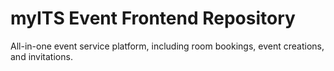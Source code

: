 # myITS Event Frontend Repository

All-in-one event service platform, including room bookings, event creations, and invitations.
